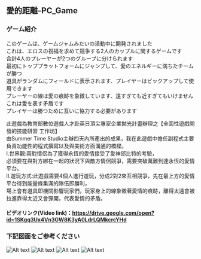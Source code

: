 ## 愛的距離-PC_Game
### ゲーム紹介
このゲームは、ゲームジャムみたいの活動中に開発されました<br>
これは、エロスの祝福を求めて競争する2人のカップルに関するゲームです<br>
合計4人のプレーヤーが2つのグループに分けられます<br>
最初にトッププラットフォームにジャンプして、愛のエネルギーに満ちたチームが勝つ<br>
道具がランダムにフィールドに表示されます、プレイヤーはピックアップして使用できます<br>
プレーヤーの線は愛の痕跡を象徴しています、遠すぎても近すぎてもいけません<br>
これは愛を表す矛盾です<br>
プレイヤーは勝つために互いに協力する必要があります<br>

此遊戲為教育部數位遊戲人才赴英日頂尖專家企業拋光計畫辦理之【全面性遊戲開發的技能研習 工作坊】<br>
由Summer Time Studio主辦四天內所產出的成果，我在此遊戲中擔任副程式主要負責功能性的程式撰寫以及與美術方面溝通的橋樑。 <br>
I.世界觀:兩對情侶為了獲得永恆的愛情接受了愛神邱比特的考驗，<br>
必須要在與對方綁在一起的狀況下與敵方情侶競爭，需要突破萬難到達永恆的愛情平台。<br>
II.遊玩方式:此遊戲需要4個人進行遊玩，分成2對2來互相競爭，先在最上方的愛情平台待到能量條集滿的隊伍即勝利，<br>
場上會有道具即機關影響玩家們，玩家身上的線象徵著愛情的痕跡，離得太遠會被拉進靠得太近又會彈開，代表愛情的矛盾。<br>


#### ビデオリンク(Video link)：https://drive.google.com/open?id=1SKgq3Ux4Vn3GW8K3yA0LdrLQMkcrcYHd <br>
### 下記図面をご参考ください
![Alt text](https://i.imgur.com/QDf0DJN.jpg "Start Menu")
![Alt text](https://i.imgur.com/FiM3eOT.jpg "Help Menu")
![Alt text](https://i.imgur.com/xZyYqoD.jpg "Game Scene")
![Alt text](https://i.imgur.com/kKDd1ac.jpg "Game Scene")


